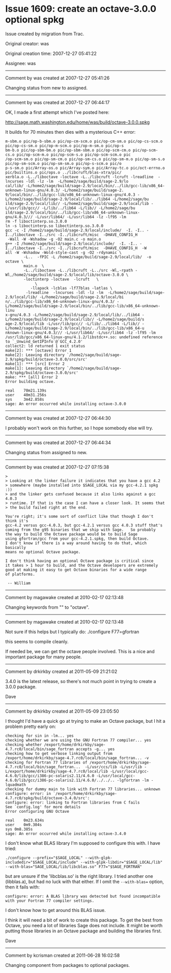 # Issue 1609: create an octave-3.0.0 optional spkg

Issue created by migration from Trac.

Original creator: was

Original creation time: 2007-12-27 05:41:22

Assignee: was




---

Comment by was created at 2007-12-27 05:41:26

Changing status from new to assigned.


---

Comment by was created at 2007-12-27 06:44:17

OK, I made a first attempt which I've posted here:

http://sage.math.washington.edu/home/was/build/octave-3.0.0.spkg

It builds for 70 minutes then dies with a mysterious C++ error:


```
m-sbm.o pic/op-b-sbm.o pic/op-cm-scm.o pic/op-cm-sm.o pic/op-cs-scm.o pic/op-cs-sm.o pic/op-m-scm.o pic/op-m-sm.o pic/op-s
bm-b.o pic/op-sbm-bm.o pic/op-sbm-sbm.o pic/op-scm-cm.o pic/op-scm-cs.o pic/op-scm-m.o pic/op-scm-s.o pic/op-scm-scm.o pic
/op-scm-sm.o pic/op-sm-cm.o pic/op-sm-cs.o pic/op-sm-m.o pic/op-sm-s.o pic/op-sm-scm.o pic/op-sm-sm.o pic/op-s-scm.o pic/o
p-s-sm.o pic/Array-os.o pic/Array-sym.o pic/Array-tc.o pic/oct-errno.o pic/builtins.o pic/ops.o ../libcruft/blas-xtra/pic/
xerbla.o -L../liboctave -loctave -L../libcruft -lcruft -lreadline  -lncurses -ldl -lz -lm  -L/home2/sage/build/sage-2.9/lo
cal/lib/ -L/home2/sage/build/sage-2.9/local/bin/../lib/gcc-lib/x86_64-unknown-linux-gnu/4.0.3/ -L/home2/sage/build/sage-2.
9/local/bin/../lib/gcc-lib/x86_64-unknown-linux-gnu/4.0.3 -L/home2/sage/build/sage-2.9/local/lib/../lib64 -L/home2/sage/bu
ild/sage-2.9/local/lib// -L/home2/sage/build/sage-2.9/local/lib -L/usr/lib/gcc// -L/lib/../lib64 -L/lib// -L/home2/sage/bu
ild/sage-2.9/local/bin/../lib/gcc-lib/x86_64-unknown-linux-gnu/4.0.3/// -L/usr/lib64/ -L/usr/lib64 -lz -lf95 -lm
rm -f liboctinterp.so.3.0.0
ln -s liboctinterp.so liboctinterp.so.3.0.0
gcc -c -I /home2/sage/build/sage-2.9/local/include/  -I. -I.. -I../liboctave -I../src -I../libcruft/misc  -DHAVE_CONFIG_H 
 -Wall -W -Wshadow -g -O2 main.c -o main.o
g++ -I /home2/sage/build/sage-2.9/local/include/  -I. -I.. -I../liboctave -I../src -I../libcruft/misc  -DHAVE_CONFIG_H  -W
all -W -Wshadow -Wold-style-cast -g -O2 -rdynamic \
        -L..  -fPIC -L /home2/sage/build/sage-2.9/local/lib/  -o octave \
        main.o  \   
        -L../liboctave -L../libcruft -L../src -Wl,-rpath -Wl,/home2/sage/build/sage-2.9/local/lib/octave-3.0.0 \
        -loctinterp -loctave  -lcruft   \
             \
           -llapack -lcblas -lf77blas -latlas \
         -lreadline  -lncurses -ldl -lz -lm  -L/home2/sage/build/sage-2.9/local/lib/ -L/home2/sage/build/sage-2.9/local/bi
n/../lib/gcc-lib/x86_64-unknown-linux-gnu/4.0.3/ -L/home2/sage/build/sage-2.9/local/bin/../lib/gcc-lib/x86_64-unknown-linu
x-gnu/4.0.3 -L/home2/sage/build/sage-2.9/local/lib/../lib64 -L/home2/sage/build/sage-2.9/local/lib// -L/home2/sage/build/s
age-2.9/local/lib -L/usr/lib/gcc// -L/lib/../lib64 -L/lib// -L/home2/sage/build/sage-2.9/local/bin/../lib/gcc-lib/x86_64-u
nknown-linux-gnu/4.0.3/// -L/usr/lib64/ -L/usr/lib64 -lz -lf95 -lm
/usr/lib/gcc/x86_64-linux-gnu/4.1.2/libstdc++.so: undefined reference to `_Unwind_GetIPInfo`@`GCC_4.2.0'
collect2: ld returned 1 exit status
make[2]: *** [octave] Error 1
make[2]: Leaving directory `/home2/sage/build/sage-2.9/spkg/build/octave-3.0.0/src/src'
make[1]: *** [src] Error 2
make[1]: Leaving directory `/home2/sage/build/sage-2.9/spkg/build/octave-3.0.0/src'
make: *** [all] Error 2
Error building octave.

real    70m21.139s  
user    40m31.256s  
sys     3m42.858s   
sage: An error occurred while installing octave-3.0.0

```



---

Comment by was created at 2007-12-27 06:44:30

I probably won't work on this further, so I hope somebody else will try.


---

Comment by was created at 2007-12-27 06:44:34

Changing status from assigned to new.


---

Comment by was created at 2007-12-27 07:15:38


```
> 
> Looking at the linker failure it indicates that you have a gcc 4.2
> somewhere (maybe installed into $SAGE_LOCAL via my gcc-4.2.1 spkg :))
> and the linker gets confused because it also links against a gcc 4.0.3
> runtime. If that is the case I can have a closer look. It seems that
> the build failed right at the end.

You're right; it's some sort of conflict like that though I don't think it's
gcc-4.2 versus gcc-4.0.3, but gcc-4.2.1 versus gcc 4.0.3 stuff that's
coming from the g95 binaries that we ship with Sage.   So probably
the way to build the Octave package would be to build Sage
using gfortran/gcc from your gcc-4.2.1.spkg, then build Octave. 
I don't know if there is a way around having to do that, which basically
means no optional Octave package.  

I don't think having an optional Octave package is critical since
it takes > 1 hour to build, and the Octave developers are extremely
good at making it easy to get Octave binaries for a wide range
of platforms. 

 -- William
```



---

Comment by magawake created at 2010-02-17 02:13:48

Changing keywords from "" to "octave".


---

Comment by magawake created at 2010-02-17 02:13:48

Not sure if this helps but I typically do:
./configure F77=gfortran

this seems to compile cleanly. 

If needed be, we can get the octave people involved. This is a nice and important package for many people.


---

Comment by drkirkby created at 2011-05-09 21:21:02

3.4.0 is the latest release, so there's not much point in trying to create a 3.0.0 package. 

Dave


---

Comment by drkirkby created at 2011-05-09 23:05:50

I thought I'd have a quick go at trying to make an Octave package, but I hit a problem pretty early on:


```
checking for sin in -lm... yes
checking whether we are using the GNU Fortran 77 compiler... yes
checking whether /export/home/drkirkby/sage-4.7.rc0/local/bin/sage_fortran accepts -g... yes
checking how to get verbose linking output from /export/home/drkirkby/sage-4.7.rc0/local/bin/sage_fortran... -v
checking for Fortran 77 libraries of /export/home/drkirkby/sage-4.7.rc0/local/bin/sage_fortran...  -L/usr/ccs/lib -L/usr/lib -L/export/home/drkirkby/sage-4.7.rc0/local/lib -L/usr/local/gcc-4.6.0/lib/gcc/i386-pc-solaris2.11/4.6.0 -L/usr/local/gcc-4.6.0/lib/gcc/i386-pc-solaris2.11/4.6.0/../../.. -lgfortran -lm -lquadmath
checking for dummy main to link with Fortran 77 libraries... unknown
configure: error: in `/export/home/drkirkby/sage-4.7.rc0/spkg/build/octave-3.4.0/src':
configure: error: linking to Fortran libraries from C fails
See `config.log' for more details
Error configuring GNU Octave

real	0m23.634s
user	0m9.304s
sys	0m8.385s
sage: An error occurred while installing octave-3.4.0
```


I don't know what BLAS library I'm supposed to configure this with. I have tried:


```
./configure --prefix="$SAGE_LOCAL" --with-glpk-includedir="$SAGE_LOCAL/include" --with-glpk-libdir="$SAGE_LOCAL/lib" --with-blas="SAGE_LOCAL/lib/libcblas.so" F77="$SAGE_FORTRAN"
```


but are unsure if the 'libcblas.so' is the right library. I tried another one (libblas.a), but had no luck with that either. If I omit the `--with-blas=` option, then it fails with:



```
configure: error: A BLAS library was detected but found incompatible with your Fortran 77 compiler settings.
```


I don't know how to get around this BLAS issue. 

I think it will need a bit of work to create this package. To get the best from Octave, you need a lot of libraries Sage does not include. It might be worth putting those libraries in an Octave package and building the libraries first. 

Dave


---

Comment by kcrisman created at 2011-06-28 16:02:58

Changing component from packages to optional packages.
